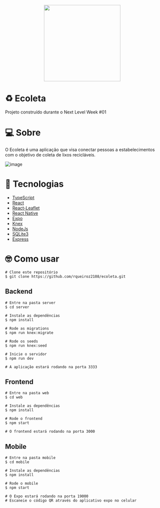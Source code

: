 ﻿<p align="center">
  <img heigt="250" width="250" src="https://user-images.githubusercontent.com/42815135/83976057-f0352c00-a8cd-11ea-88da-22ff672ce842.png">
</p>


# ♻️ Ecoleta
Projeto construído durante o Next Level Week #01

# 💻 Sobre
O Ecoleta é uma aplicação que visa conectar pessoas a estabelecimentos com o objetivo de coleta de lixos recicláveis.

![image](https://user-images.githubusercontent.com/42815135/83978693-950c3500-a8df-11ea-8909-fd969f760ac1.png)


# 🚀 Tecnologias
- [TypeScript](https://www.typescriptlang.org/)
- [React](https://pt-br.reactjs.org/)
- [React-Leaflet](https://react-leaflet.js.org/)
- [React Native](https://reactnative.dev/)
- [Expo](https://docs.expo.io/)
- [Knex](http://knexjs.org/)
- [NodeJs](https://nodejs.org/en/)
- [SQLite3](https://www.sqlite.org/index.html)
- [Express](https://expressjs.com/pt-br/)

# 🤓 Como usar

```
# Clone este repositório
$ git clone https://github.com/rqueiroz2108/ecoleta.git
```

## Backend
```
# Entre na pasta server
$ cd server

# Instale as dependências
$ npm install

# Rode as migrations
$ npm run knex:migrate

# Rode os seeds
$ npm run knex:seed

# Inicie o servidor
$ npm run dev

# A aplicação estará rodando na porta 3333
```

## Frontend
```
# Entre na pasta web
$ cd web

# Instale as dependências
$ npm install

# Rode o frontend 
$ npm start

# O frontend estará rodando na porta 3000
```

## Mobile
```
# Entre na pasta mobile
$ cd mobile

# Instale as dependências
$ npm install

# Rode o mobile
$ npm start

# O Expo estará rodando na porta 19000
# Escaneie o código QR através do aplicativo expo no celular
```
